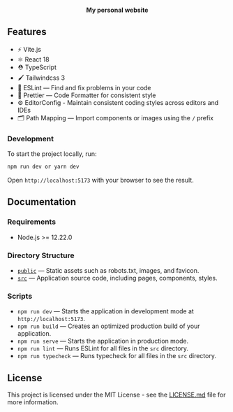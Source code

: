 <!-- <p align="center">
  <img src="https://user-images.githubusercontent.com/26466516/141659551-d7ba5630-7200-46fe-863b-87818dae970a.png" alt="Next.js TypeScript Starter">
</p> -->

<br />

<div align="center"><strong>My personal website</strong></div>

## Features

- ⚡️ Vite.js
- ⚛️ React 18
- ⛑ TypeScript
- 🖌️ Tailwindcss 3
- 📏 ESLint — Find and fix problems in your code
- 💖 Prettier — Code Formatter for consistent style
- ⚙️ EditorConfig - Maintain consistent coding styles across editors and IDEs
- 🗂 Path Mapping — Import components or images using the `/` prefix


### Development

To start the project locally, run:

```bash
npm run dev or yarn dev
```

Open `http://localhost:5173` with your browser to see the result.

## Documentation

### Requirements

- Node.js >= 12.22.0

### Directory Structure

- [`public`](./public) — Static assets such as robots.txt, images, and favicon.<br>
- [`src`](./src) — Application source code, including pages, components, styles.

### Scripts

- `npm run dev` — Starts the application in development mode at `http://localhost:5173`.
- `npm run build` — Creates an optimized production build of your application.
- `npm run serve` — Starts the application in production mode.
- `npm run lint` — Runs ESLint for all files in the `src` directory.
- `npm run typecheck` — Runs typecheck for all files in the `src` directory.

## License

This project is licensed under the MIT License - see the [LICENSE.md](LICENSE.md) file for more information.
